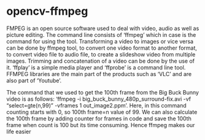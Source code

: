 # opencv-ffmpeg

FMPEG is an open source software used to deal with video, audio as well 
as picture editing. The command line consists of ‘ffmpeg’ which in case is 
the command for using the tool. Transforming a video to images or vice versa 
can be done by ffmpeg tool, to convert one video format to another format, 
to convert video file to audio file, to create a slideshow video from multiple 
images. Trimming and concatenation of a video can be done by the use of it.
‘ffplay’ is a simple media player and ‘ffprobe’ is a command line tool. 
FFMPEG libraries are the main part of the products such as ‘VLC’ and are 
also part of ‘Youtube’.

The command that we used to get the 100th frame from the Big Buck Bunny
video is as follows: ‘ffmpeg -i big_buck_bunny_480p_surround-fix.avi -vf 
“select=gte(n\,99)” -vframes 1 out_image2.ppm’. 
Here, in this command counting starts with 0, so 100th frame=n value of 99.
We can also calculate the 100th frame by adding counter for frames in code 
and save the 100th frame when count is 100 but its time consuming. Hence 
ffmpeg makes our life easier
